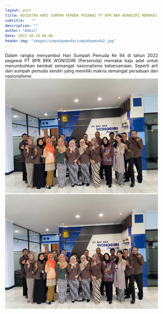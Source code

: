 ```yaml
---
layout: post
title: KEGIATAN HARI SUMPAH PEMUDA PEGAWAI PT BPR BKK WONOGIRI MEMAKAI BAJU ADAT
subtitle:   ""
description: ""
author: "Admin"
date: 2022-10-28 08.00
header-img: "images/sumpahpemuda/sumpahpemuda2.jpg"
---
```



<div style="text-align: justify;">
Dalam rangka menyambut Hari Sumpah Pemuda Ke 94 di tahun 2022 pegawai PT BPR BKK WONOGIRI (Perseroda) memakai baju adat untuk menumbuhkan kembali semangat nasionalisme kebersamaan. Seperti arti dari sumpah pemuda sendiri yang memiliki makna semangat persatuan dan nasionalisme.


<img src="/images/sumpahpemuda/sumpahpemuda.jpg" class="img-responsive img-centered" alt="">

<img src="/images/sumpahpemuda/sumpahpemuda1.jpg" class="img-responsive img-centered" alt="">




